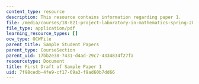 ```yaml
---
content_type: resource
description: This resource contains information regarding paper 1.
file: /media/courses/18-821-project-laboratory-in-mathematics-spring-2013/7f98cedb4fe9cf1769a3f9ad60b7dd66_MIT18_821S13_paper1-first.pdf
file_type: application/pdf
learning_resource_types: []
ocw_type: OCWFile
parent_title: Sample Student Papers
parent_type: CourseSection
parent_uid: 17bb2e38-7431-d4ad-29c7-4334834f27fa
resourcetype: Document
title: First Draft of Sample Paper 1
uid: 7f98cedb-4fe9-cf17-69a3-f9ad60b7dd66
---
```

